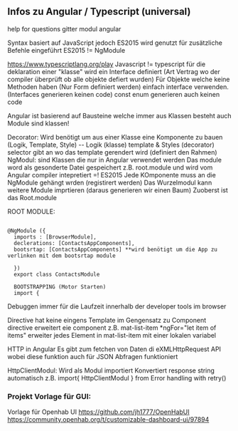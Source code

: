 ## Infos zu Angular / Typescript (universal)

help for questions gitter modul angular

Syntax basiert auf JavaScript jedoch ES2015 wird genutzt für zusätzliche Befehle eingeführt
ES2015 != NgModule

https://www.typescriptlang.org/play
Javascript != typescript
für die deklaration einer "klasse" wird ein Interface definiert (Art Vertrag wo der compiler überprüft ob alle objekte defiert wurden)
Für Objekte welche keine Methoden haben (Nur Form definiert werden) einfach interface verwenden. (Interfaces generieren keinen code)
const enum generieren auch keinen code

Angular ist basierend auf Bausteine welche immer aus Klassen besteht auch Module sind klassen!

Decorator: Wird benötigt um aus einer Klasse eine Komponente zu bauen (Logik, Template, Style) -- Logik (klasse) template & Styles (decorator)
selector gibt an wo das template gerendert wird (definiert den Rahmen)
NgModul: sind Klassen die nur in Angular verwendet werden
Das module word als gesonderte Datei gespeichert z.B. root.module und wird vom Angular compiler intepretiert =! ES2015
Jede KOmponente muss an die NgModule gehängt wrden (registirert werden)
Das Wurzelmodul kann weitere Module imprtieren (daraus generieren wir einen Baum) Zuoberst ist das Root.module

ROOT MODULE:
```import ...

@NgModule ({
  imports : [BrowserModule],
  declerations: [ContactsAppComponents],
  bootsrtap: [ContactsAppComponents] **wird benötigt um die App zu verlinken mit dem bootsrtap module 
  
  })
  export class ContactsModule
  
  BOOTSTRAPPING (Motor Starten)
  import {
  ```
Debuggen immer für die Laufzeit innerhalb der developer tools im browser

Directive hat keine eingens Template im Gengensatz zu Component
directive erweitert eie component z.B. mat-list-item *ngFor="let item of items" erweiter jedes Element in mat-list-item mit einer lokalen variabel

HTTP in Angular
Es gibt zum fetchen von Daten di eXMLHttpRequest API wobei diese funktion auch für JSON Abfragen funktioniert

HttpClientModul: Wird als Modul importiert Konvertiert response string automatisch z.B. import{ HttpClientModul } from 
Error handling with retry()


### Projekt Vorlage für GUI:

Vorlage für Openhab UI https://github.com/jh1777/OpenHabUI
https://community.openhab.org/t/customizable-dashboard-ui/97894
